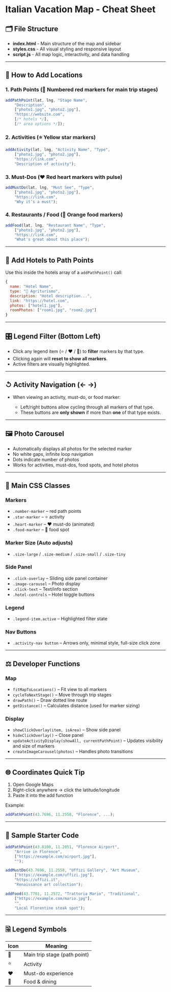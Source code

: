 # Italian Vacation Map - Cheat Sheet

## 🗂️ File Structure

* **index.html** - Main structure of the map and sidebar
* **styles.css** - All visual styling and responsive layout
* **script.js** - All map logic, interactivity, and data handling

---

## 📍 How to Add Locations

### 1. Path Points (📍 Numbered red markers for main trip stages)

```javascript
addPathPoint(lat, lng, "Stage Name",
    "Description",
    ["photo1.jpg", "photo2.jpg"],
    "https://website.com",
    [/* hotels */],
    [/* area options */]);
```

### 2. Activities (⭐ Yellow star markers)

```javascript
addActivity(lat, lng, "Activity Name", "Type",
    ["photo1.jpg", "photo2.jpg"],
    "https://link.com",
    "Description of activity");
```

### 3. Must-Dos (❤️ Red heart markers with pulse)

```javascript
addMustDo(lat, lng, "Must See", "Type",
    ["photo1.jpg", "photo2.jpg"],
    "https://link.com",
    "Why it’s a must");
```

### 4. Restaurants / Food (🍕 Orange food markers)

```javascript
addFood(lat, lng, "Restaurant Name", "Type",
    ["photo1.jpg", "photo2.jpg"],
    "https://link.com",
    "What's great about this place");
```

---

## 🏨 Add Hotels to Path Points

Use this inside the hotels array of a `addPathPoint()` call:

```javascript
{
  name: "Hotel Name",
  type: "🏡 Agriturismo",
  description: "Hotel description...",
  link: "https://hotel.com",
  photos: ["hotel1.jpg"],
  roomPhotos: ["room1.jpg", "room2.jpg"]
}
```

---

## 🎛 Legend Filter (Bottom Left)

* Click any legend item (⭐ / ❤️ / 🍕) to **filter** markers by that type.
* Clicking again will **reset to show all markers**.
* Active filters are visually highlighted.

---

## ↺ Activity Navigation (← →)

* When viewing an activity, must-do, or food marker:

  * Left/right buttons allow cycling through all markers of that type.
  * These buttons are **only shown** if more than **one** of that type exists.

---

## 🖼 Photo Carousel

* Automatically displays all photos for the selected marker
* No white gaps, infinite loop navigation
* Dots indicate number of photos
* Works for activities, must-dos, food spots, and hotel photos

---

## 🌟 Main CSS Classes

### Markers

* `.number-marker` – red path points
* `.star-marker` – ⭐ activity
* `.heart-marker` – ❤️ must-do (animated)
* `.food-marker` – 🍕 food spot

### Marker Size (Auto adjusts)

* `.size-large` / `.size-medium` / `.size-small` / `.size-tiny`

### Side Panel

* `.click-overlay` – Sliding side panel container
* `.image-carousel` – Photo display
* `.click-text` – Text/info section
* `.hotel-controls` – Hotel toggle buttons

### Legend

* `.legend-item.active` – Highlighted filter state

### Nav Buttons

* `.activity-nav button` – Arrows only, minimal style, full-size click zone

---

## ⚖️ Developer Functions

### Map

* `fitMapToLocations()` – Fit view to all markers
* `cycleToNextStage()` – Move through trip stages
* `drawPath()` – Draw dotted line route
* `getDistance()` – Calculates distance (used for marker sizing)

### Display

* `showClickOverlay(item, isArea)` – Show side panel
* `hideClickOverlay()` – Close panel
* `updateActivityDisplay(showAll, currentPathPoint)` – Updates visibility and size of markers
* `createImageCarousel(photos)` – Handles photo transitions

---

## 🌐 Coordinates Quick Tip

1. Open Google Maps
2. Right-click anywhere → click the latitude/longitude
3. Paste it into the add function

Example:

```js
addPathPoint(43.7696, 11.2558, "Florence", ...);
```

---

## 🧪 Sample Starter Code

```js
addPathPoint(43.8100, 11.2051, "Florence Airport",
    "Arrive in Florence",
    ["https://example.com/airport.jpg"],
    "");

addMustDo(43.7696, 11.2558, "Uffizi Gallery", "Art Museum",
    ["https://example.com/uffizi.jpg"],
    "https://uffizi.it",
    "Renaissance art collection");

addFood(43.7701, 11.2572, "Trattoria Mario", "Traditional",
    ["https://example.com/mario.jpg"],
    "",
    "Local Florentine steak spot");
```

---

## 🗟 Legend Symbols

| Icon | Meaning                      |
| ---- | ---------------------------- |
| 📍   | Main trip stage (path point) |
| ⭐    | Activity                     |
| ❤️   | Must-do experience           |
| 🍕   | Food & dining                |
